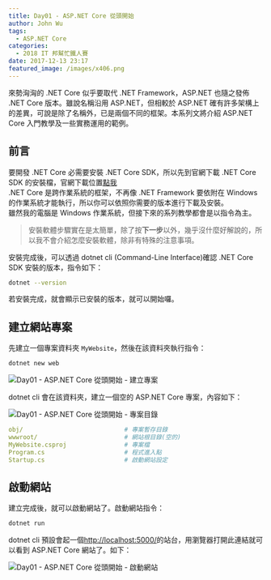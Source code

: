 ```yaml
---
title: Day01 - ASP.NET Core 從頭開始
author: John Wu
tags:
  - ASP.NET Core
categories:
  - 2018 IT 邦幫忙鐵人賽
date: 2017-12-13 23:17
featured_image: /images/x406.png
---
```


來勢洶洶的 .NET Core 似乎要取代 .NET Framework，ASP.NET 也隨之發佈 .NET Core 版本。雖說名稱沿用 ASP.NET，但相較於 ASP.NET 確有許多架構上的差異，可說是除了名稱外，已是兩個不同的框架。本系列文將介紹 ASP.NET Core 入門教學及一些實務運用的範例。

<!-- more -->

## 前言

要開發 .NET Core 必需要安裝 .NET Core SDK，所以先到官網下載 .NET Core SDK 的安裝檔，官網下載位置[點我](https://www.microsoft.com/net/download/)  
.NET Core 是跨作業系統的框架，不再像 .NET Framework 要依附在 Windows 的作業系統才能執行，所以你可以依照你需要的版本進行下載及安裝。  
雖然我的電腦是 Windows 作業系統，但接下來的系列教學都會是以指令為主。  

> 安裝軟體步驟實在是太簡單，除了按**下一步**以外，幾乎沒什麼好解說的，所以我不會介紹怎麼安裝軟體，除非有特殊的注意事項。  

安裝完成後，可以透過 dotnet cli (Command-Line Interface)確認 .NET Core SDK 安裝的版本，指令如下：
```sh
dotnet --version
```

若安裝完成，就會顯示已安裝的版本，就可以開始囉。  

## 建立網站專案

先建立一個專案資料夾 `MyWebsite`，然後在該資料夾執行指令：
```sh
dotnet new web
```

![Day01 - ASP.NET Core 從頭開始 - 建立專案](/images/x404.png)

dotnet cli 會在該資料夾，建立一個空的 ASP.NET Core 專案，內容如下：  

![Day01 - ASP.NET Core 從頭開始 - 專案目錄](/images/x405.png)
```yml
obj/                            # 專案暫存目錄
wwwroot/                        # 網站根目錄(空的)
MyWebsite.csproj                # 專案檔
Program.cs                      # 程式進入點
Startup.cs                      # 啟動網站設定
```

## 啟動網站

建立完成後，就可以啟動網站了。啟動網站指令：
```sh
dotnet run
```
dotnet cli 預設會起一個[http://localhost:5000/](#)的站台，用瀏覽器打開此連結就可以看到 ASP.NET Core 網站了。如下：  

![Day01 - ASP.NET Core 從頭開始 - 啟動網站](/images/x406.png)